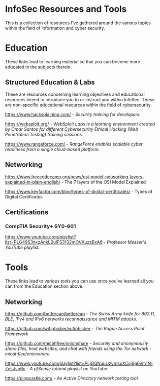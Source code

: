 # InfoSec Resources and Tools
This is a collection of resources I've gathered around the various topics within the field of information and cyber security. 

# Education
These links lead to learning material so that you can become more educated in the subjects therein.

## Structured Education & Labs
These are resources concerning learning objectives and educational resources intend to introduce you to or instruct you within InfoSec. These are non-specific educational resources within the field of cybersecurity. 

https://www.hacksplaining.com/ - _Security training for developers._
  
  
https://websploit.org/ - _WebSploit Labs is a learning environment created by Omar Santos for different Cybersecurity Ethical Hacking (Web Penetration Testing) training sessions._

https://www.rangeforce.com/ - _RangeForce enables scalable cyber readiness from a single cloud-based platform._

## Networking

https://www.freecodecamp.org/news/osi-model-networking-layers-explained-in-plain-english/ - The 7 layers of the OSI Model Explained

https://www.keyfactor.com/blog/types-of-digital-certificates/ - Types of Digital Certificates

## Certifications

### CompTIA Security+ SY0-601

https://www.youtube.com/playlist?list=PLG49S3nxzAnkL2ulFS3132mOVKuzzBxA8 - _Professor Messer's YouTube playlist._



# Tools
These links lead to various tools you can use once you've learned all you can from the Education section above. 

## Networking 

https://github.com/bettercap/bettercap - _The Swiss Army knife for 802.11, BLE, IPv4 and IPv6 networks reconnaissance and MITM attacks._

https://github.com/wifiphisher/wifiphisher - _The Rogue Access Point Framework_

https://github.com/micahflee/onionshare - _Securely and anonymously share files, host websites, and chat with friends using the Tor network - micahflee/onionshare._

https://www.youtube.com/playlist?list=PLjGQNuuUzvmsuXCoj6g6vm1N-ZeLJso6o - _A pfSense tutorial playlist on YouTube._

https://pingcastle.com/ - _An Active Directory network testing tool._ 



